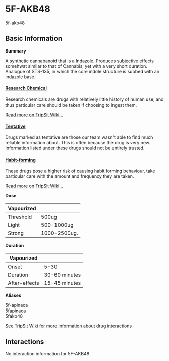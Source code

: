 # 5F-AKB48

5f-akb48

## Basic Information

**Summary**

A synthetic cannabanoid that is a Indazole. Produces subjective effects somehwat similar to that of Cannabis, yet with a very short duration. Analogue of STS-135, in which the core indole structure is subbed with an indazole base.

#### [Research Chemical](/category/research-chemical)

Research chemicals are drugs with relatively little history of human use, and thus particular care should be taken if choosing to ingest them.

[Read more on TripSit Wiki...](#{category.wiki})

#### [Tentative](/category/tentative)

Drugs marked as tentative are those our team wasn't able to find much reliable information about. This is often because the drug is very new. Information listed under these drugs should not be entirely trusted.

#### [Habit-forming](/category/habit-forming)

These drugs pose a higher risk of causing habit forming behaviour, take particular care with the amount and frequency they are taken.

[Read more on TripSit Wiki...](#{category.wiki})

**Dose**

| Vapourized |              |
| ---------- | ------------ |
| Threshold  | 500ug        |
| Light      | 500-1000ug   |
| Strong     | 1000-2500ug. |

**Duration**

| Vapourized    |               |
| ------------- | ------------- |
| Onset         | 5-30          |
| Duration      | 30-60 minutes |
| After-effects | 15-45 minutes |

**Aliases**

5f-apinaca  
5fapinaca  
5fakb48  

[See TripSit Wiki for more information about drug interactions](http://combo.tripsit.me/)

## Interactions

No interaction information for 5F-AKB48